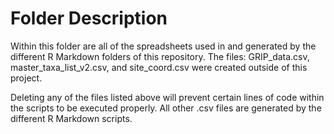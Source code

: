 # Folder Description
Within this folder are all of the spreadsheets used in and generated by the different R Markdown folders of this repository. The files: GRIP_data.csv, master_taxa_list_v2.csv, and site_coord.csv were created outside of this project. 

Deleting any of the files listed above will prevent certain lines of code within the scripts to be executed properly. All other .csv files are generated by the different R Markdown scripts.
